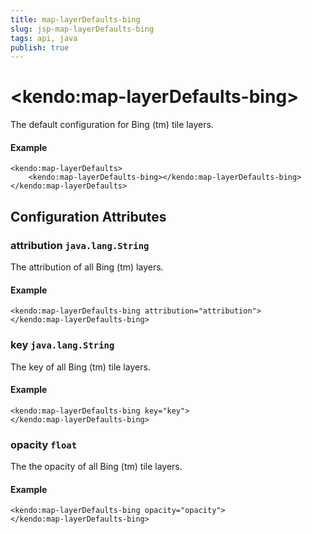 ```yaml
---
title: map-layerDefaults-bing
slug: jsp-map-layerDefaults-bing
tags: api, java
publish: true
---
```


# \<kendo:map-layerDefaults-bing\>

The default configuration for Bing (tm) tile layers.

#### Example
    <kendo:map-layerDefaults>
        <kendo:map-layerDefaults-bing></kendo:map-layerDefaults-bing>
    </kendo:map-layerDefaults>

## Configuration Attributes

### attribution `java.lang.String`

The attribution of all Bing (tm) layers.

#### Example
    <kendo:map-layerDefaults-bing attribution="attribution">
    </kendo:map-layerDefaults-bing>

### key `java.lang.String`

The key of all Bing (tm) tile layers.

#### Example
    <kendo:map-layerDefaults-bing key="key">
    </kendo:map-layerDefaults-bing>

### opacity `float`

The the opacity of all Bing (tm) tile layers.

#### Example
    <kendo:map-layerDefaults-bing opacity="opacity">
    </kendo:map-layerDefaults-bing>

